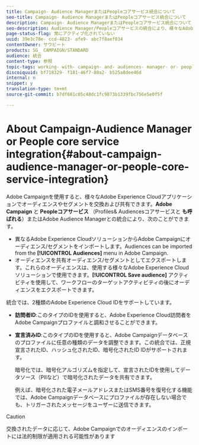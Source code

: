 ```yaml
---
title: Campaign- Audience ManagerまたはPeopleコアサービス統合について
seo-title: Campaign- Audience ManagerまたはPeopleコアサービス統合について
description: Campaign- Audience ManagerまたはPeopleコアサービス統合について
seo-description: Audience Manager/Peopleコアサービスの統合により、様々なAdobe Experience Cloudソリューション内でオーディエンスやセグメントを共有できます。
page-status-flag: 常にアクティブ化されていない
uuid: 39e3c78e- ccd-4823- afe9- abc7f8aef034
contentOwner: サウビート
products: SG_ CAMPAIGN/STANDARD
audience: 統合
content-type: 参照
topic-tags: working- with- campaign- and- audiences- manager- or- people- core- service
discoiquuid: bf718329- f181-46f7-80a2- b525a8dee46d
internal: n
snippet: y
translation-type: tm+mt
source-git-commit: b7df681c05c48dc1fc9873b1339fbc756e5e0f5f

---
```



# About Campaign-Audience Manager or People core service integration{#about-campaign-audience-manager-or-people-core-service-integration}

Adobe Campaignを使用すると、様々なAdobe Experience Cloudアプリケーションでオーディエンスやセグメントを交換および共有できます。**Adobe Campaign** と **Peopleコアサービス** （Profiles&amp; Audiencesコアサービスと **も呼ばれる**）またはAdobe Audience Managerとの統合により、次のことができます。

* 異なるAdobe Experience CloudソリューションからAdobe Campaignにオーディエンス/セグメントをインポートします。Audiences can be imported from the **[!UICONTROL Audiences]** menu in Adobe Campaign.
* オーディエンスを共有オーディエンス/セグメントとしてエクスポートします。これらのオーディエンスは、使用する様々なAdobe Experience Cloudソリューションで使用できます。**[!UICONTROL Save audience]** アクティビティを使用して、ワークフローのターゲットアクティビティの後にオーディエンスをエクスポートできます。

統合では、2種類のAdobe Experience Cloud IDをサポートしています。

* **訪問者ID**:このタイプのIDを使用すると、Adobe Experience Cloud訪問者をAdobe Campaignプロファイルと調和させることができます。
* **宣言済みID**:このタイプのIDを使用すると、Adobe Campaignデータベースのプロファイルに任意の種類のデータを調整できます。この統合では、正規宣言されたID、ハッシュ化されたID、暗号化されたID IDがサポートされます。

   暗号化では、暗号化アルゴリズムを指定して、宣言されたIDを使用してデータソース（PIIなど）で暗号化されたデータを共有できます。

   例えば、暗号化された電子メールアドレスまたはSMS番号を復号化する機能では、Adobe Campaignデータベースにプロファイルが存在しない場合でも、トリガーされたメッセージをユーザーに送信できます。

>[!CAUTION]
>
>交換されたデータに応じて、Adobe Campaignでのオーディエンスのインポートには法的制限が適用される可能性があります

